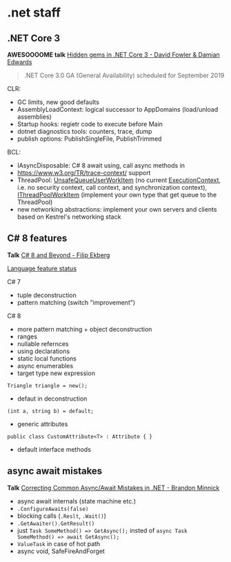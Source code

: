 # .net staff

## .NET Core 3

**AWESOOOOME talk** [Hidden gems in .NET Core 3 - David Fowler & Damian Edwards](https://www.youtube.com/watch?v=xdSSH63IZZc&list=PL03Lrmd9CiGe9QtFC8LRRqknzpKgcrWpe&index=14&t=1225s)

>.NET Core 3.0 GA (General Availability) scheduled for September 2019

CLR:
- GC limits, new good defaults
- AssemblyLoadContext: logical successor to AppDomains (load/unload assemblies)
- Startup hooks: regietr code to execute before Main
- dotnet diagnostics tools: counters, trace, dump
- publish options: PublishSingleFile, PublishTrimmed

BCL:
- IAsyncDisposable: C# 8 await using, call async methods in  
- https://www.w3.org/TR/trace-context/ support
- ThreadPool: [UnsafeQueueUserWorkItem](https://docs.microsoft.com/en-us/dotnet/api/system.threading.threadpool.unsafequeueuserworkitem?view=netcore-3.0) (no current [ExecutionContext](https://docs.microsoft.com/en-us/dotnet/api/system.threading.executioncontext?view=netframework-4.8), i.e. no security context, call context, and synchronization context), [IThreadPoolWorkItem](https://docs.microsoft.com/en-us/dotnet/api/system.threading.ithreadpoolworkitem.execute?view=netcore-3.0) (implement your own type that get queue to the ThreadPool)
- new networking abstractions: implement your own servers and clients based on Kestrel's networking stack

## C# 8 features

**Talk** [C# 8 and Beyond - Filip Ekberg](https://www.youtube.com/watch?v=aw1UQJcwDcc&list=PL03Lrmd9CiGe9QtFC8LRRqknzpKgcrWpe&index=18&t=0s)

[Language feature status](https://github.com/dotnet/roslyn/blob/master/docs/Language%20Feature%20Status.md)

C# 7
- tuple deconstruction
- pattern matching (switch "improvement")

C# 8
- more pattern matching + object deconstruction
- ranges
- nullable refernces
- using declarations
- static local functions
- async enumerables
- target type new expression
```
Triangle triangle = new();
```
- defaut in deconstruction
```
(int a, string b) = default;
```
- generic attributes
```
public class CustomAttribute<T> : Attribute { }
```
- default interface methods

## async await mistakes

**Talk** [Correcting Common Async/Await Mistakes in .NET - Brandon Minnick](https://www.youtube.com/watch?v=J0mcYVxJEl0&list=PL03Lrmd9CiGe9QtFC8LRRqknzpKgcrWpe&index=172)

- async await internals (state machine etc.)
- ```.ConfigureAwaits(false)```
- blocking calls (`.Reslt`, `.Wait()`)
- `.GetAwaiter().GetResult()`
- just `Task SomeMethod() => GetAsync();` insted of `async Task SomeMethod() => await GetAsync();`
- `ValueTask` in case of hot path
- async void, SafeFireAndForget